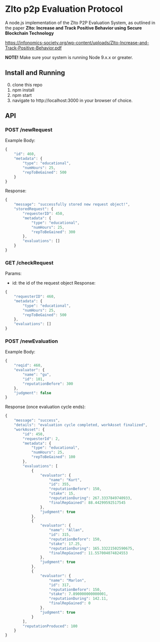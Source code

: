 # Zlto p2p Evaluation Protocol
A node.js implementation of the Zlto P2P Evaluation System, as outlined in the paper **Zlto: Increase and Track Positive Behavior using Secure Blockchain Technology**

https://infonomics-society.org/wp-content/uploads/Zlto-Increase-and-Track-Positive-Behavior.pdf

**NOTE!** Make sure your system is running Node 9.x.x or greater.
## Install and Running
0. clone this repo
1. npm install
2. npm start
3. navigate to http://localhost:3000 in your browser of choice.


## API

### POST /newRequest
Example Body:
```JavaScript
{
	"id": 460,
	"metadata": {
		"type": "educational",
		"numHours": 25,
		"repToBeGained": 500
	}
}

```
Response:
```JavaScript
{
    "message": "successfully stored new request object!",
    "storedRequest": {
        "requesterID": 450,
        "metadata": {
            "type": "educational",
            "numHours": 25,
            "repToBeGained": 300
        },
        "evaluations": []
    }
}
```

### GET /checkRequest
Params:
- id: the id of the request object 
Response:
```JavaScript
{
    "requesterID": 460,
    "metadata": {
        "type": "educational",
        "numHours": 25,
        "repToBeGained": 500
    },
    "evaluations": []
}
```
### POST /newEvaluation
Example Body:
```JavaScript
{
	"reqid": 460,
	"evaluator": {
		"name": "gu", 
		"id": 101, 
		"reputationBefore": 300
	},
	"judgment": false
}

```
Response (once evaluation cycle ends):
```JavaScript
{
    "message": "success",
    "details": "evaluation cycle completed, workAsset finalized",
    "workAsset": {
        "id": 450,
        "requesterId": 2,
        "metadata": {
            "type": "educational",
            "numHours": 25,
            "repToBeGained": 100
        },
        "evaluations": [
            {
                "evaluator": {
                    "name": "Kurt",
                    "id": 355,
                    "reputationBefore": 150,
                    "stake": 15,
                    "reputationDuring": 267.3337849740933,
                    "finalRepGained": 88.44299592517545
                },
                "judgment": true
            },
            {
                "evaluator": {
                    "name": "Allan",
                    "id": 315,
                    "reputationBefore": 150,
                    "stake": 17.25,
                    "reputationDuring": 165.33221502590675,
                    "finalRepGained": 11.557004074824553
                },
                "judgment": true
            },
            {
                "evaluator": {
                    "name": "Marlon",
                    "id": 317,
                    "reputationBefore": 150,
                    "stake": 7.890000000000001,
                    "reputationDuring": 142.11,
                    "finalRepGained": 0
                },
                "judgment": true
            }
        ],
        "reputationProduced": 100
    }
}
```




